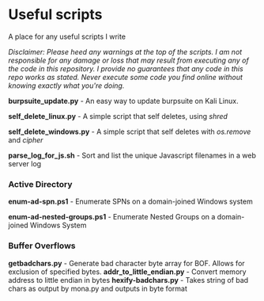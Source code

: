 # Useful scripts
A place for any useful scripts I write


_Disclaimer:
Please heed any warnings at the top of the scripts. 
I am not responsible for any damage or loss that may result from executing
any of the code in this repository. I provide no guarantees that any code in this repo works as stated. Never execute some code you find online
without knowing exactly what you're doing._

**burpsuite_update.py** - An easy way to update burpsuite on Kali Linux.

**self_delete_linux.py**   - A simple script that self deletes, using _shred_ 

**self_delete_windows.py** - A simple script that self deletes with _os.remove_ and _cipher_

**parse_log_for_js.sh**    - Sort and list the unique Javascript filenames in a web server log 

### Active Directory

**enum-ad-spn.ps1**	- Enumerate SPNs on a domain-joined Windows system

**enum-ad-nested-groups.ps1** - Enumerate Nested Groups on a domain-joined Windows System

### Buffer Overflows

**getbadchars.py**  - Generate bad character byte array for BOF. Allows for exclusion of specified bytes.
**addr_to_little_endian.py** - Convert memory address to little endian in bytes
**hexify-badchars.py** - Takes string of bad chars as output by mona.py and outputs in byte format
